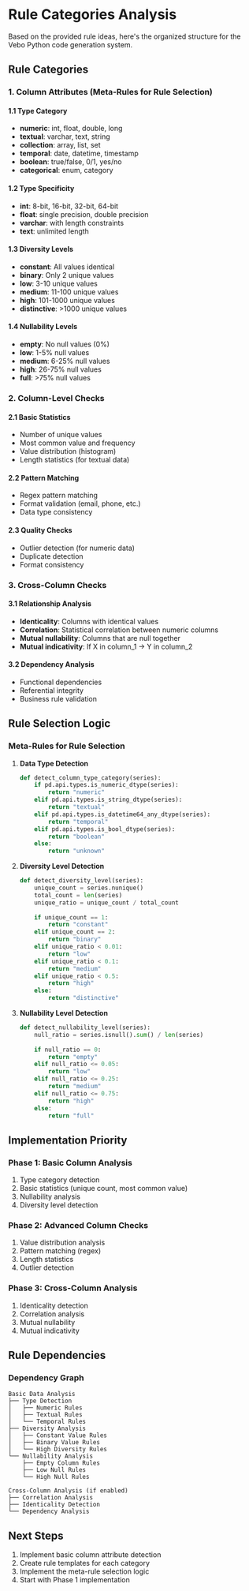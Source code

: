 # Rule Categories Analysis

Based on the provided rule ideas, here's the organized structure for the Vebo Python code generation system.

## Rule Categories

### 1. Column Attributes (Meta-Rules for Rule Selection)

#### 1.1 Type Category
- **numeric**: int, float, double, long
- **textual**: varchar, text, string
- **collection**: array, list, set
- **temporal**: date, datetime, timestamp
- **boolean**: true/false, 0/1, yes/no
- **categorical**: enum, category

#### 1.2 Type Specificity
- **int**: 8-bit, 16-bit, 32-bit, 64-bit
- **float**: single precision, double precision
- **varchar**: with length constraints
- **text**: unlimited length

#### 1.3 Diversity Levels
- **constant**: All values identical
- **binary**: Only 2 unique values
- **low**: 3-10 unique values
- **medium**: 11-100 unique values
- **high**: 101-1000 unique values
- **distinctive**: >1000 unique values

#### 1.4 Nullability Levels
- **empty**: No null values (0%)
- **low**: 1-5% null values
- **medium**: 6-25% null values
- **high**: 26-75% null values
- **full**: >75% null values

### 2. Column-Level Checks

#### 2.1 Basic Statistics
- Number of unique values
- Most common value and frequency
- Value distribution (histogram)
- Length statistics (for textual data)

#### 2.2 Pattern Matching
- Regex pattern matching
- Format validation (email, phone, etc.)
- Data type consistency

#### 2.3 Quality Checks
- Outlier detection (for numeric data)
- Duplicate detection
- Format consistency

### 3. Cross-Column Checks

#### 3.1 Relationship Analysis
- **Identicality**: Columns with identical values
- **Correlation**: Statistical correlation between numeric columns
- **Mutual nullability**: Columns that are null together
- **Mutual indicativity**: If X in column_1 → Y in column_2

#### 3.2 Dependency Analysis
- Functional dependencies
- Referential integrity
- Business rule validation

## Rule Selection Logic

### Meta-Rules for Rule Selection

1. **Data Type Detection**
   ```python
   def detect_column_type_category(series):
       if pd.api.types.is_numeric_dtype(series):
           return "numeric"
       elif pd.api.types.is_string_dtype(series):
           return "textual"
       elif pd.api.types.is_datetime64_any_dtype(series):
           return "temporal"
       elif pd.api.types.is_bool_dtype(series):
           return "boolean"
       else:
           return "unknown"
   ```

2. **Diversity Level Detection**
   ```python
   def detect_diversity_level(series):
       unique_count = series.nunique()
       total_count = len(series)
       unique_ratio = unique_count / total_count
       
       if unique_count == 1:
           return "constant"
       elif unique_count == 2:
           return "binary"
       elif unique_ratio < 0.01:
           return "low"
       elif unique_ratio < 0.1:
           return "medium"
       elif unique_ratio < 0.5:
           return "high"
       else:
           return "distinctive"
   ```

3. **Nullability Level Detection**
   ```python
   def detect_nullability_level(series):
       null_ratio = series.isnull().sum() / len(series)
       
       if null_ratio == 0:
           return "empty"
       elif null_ratio <= 0.05:
           return "low"
       elif null_ratio <= 0.25:
           return "medium"
       elif null_ratio <= 0.75:
           return "high"
       else:
           return "full"
   ```

## Implementation Priority

### Phase 1: Basic Column Analysis
1. Type category detection
2. Basic statistics (unique count, most common value)
3. Nullability analysis
4. Diversity level detection

### Phase 2: Advanced Column Checks
1. Value distribution analysis
2. Pattern matching (regex)
3. Length statistics
4. Outlier detection

### Phase 3: Cross-Column Analysis
1. Identicality detection
2. Correlation analysis
3. Mutual nullability
4. Mutual indicativity

## Rule Dependencies

### Dependency Graph
```
Basic Data Analysis
├── Type Detection
│   ├── Numeric Rules
│   ├── Textual Rules
│   └── Temporal Rules
├── Diversity Analysis
│   ├── Constant Value Rules
│   ├── Binary Value Rules
│   └── High Diversity Rules
└── Nullability Analysis
    ├── Empty Column Rules
    ├── Low Null Rules
    └── High Null Rules

Cross-Column Analysis (if enabled)
├── Correlation Analysis
├── Identicality Detection
└── Dependency Analysis
```

## Next Steps

1. Implement basic column attribute detection
2. Create rule templates for each category
3. Implement the meta-rule selection logic
4. Start with Phase 1 implementation

